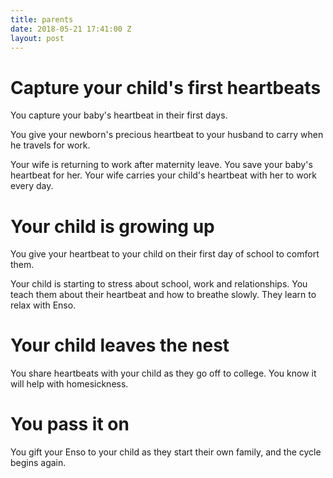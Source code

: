```yaml
---
title: parents
date: 2018-05-21 17:41:00 Z
layout: post
---
```


# Capture your child's first heartbeats

You capture your baby's heartbeat in their first days. 

You give your newborn's precious heartbeat to your husband to carry when he travels for work.

Your wife is returning to work after maternity leave. You save your baby's heartbeat for her. Your wife carries your child's heartbeat with her to work every day. 

# Your child is growing up 

You give your heartbeat to your child on their first day of school to comfort them. 

Your child is starting to stress about school, work and relationships. You teach them about their heartbeat and how to breathe slowly. They learn to relax with Enso. 

# Your child leaves the nest 

You share heartbeats with your child as they go off to college. You know it will help with homesickness. 

# You pass it on 

You gift your Enso to your child as they start their own family, and the cycle begins again. 